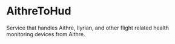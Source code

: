# AithreToHud
Service that handles Aithre, Ilyrian, and other flight related health monitoring devices from Aithre.
